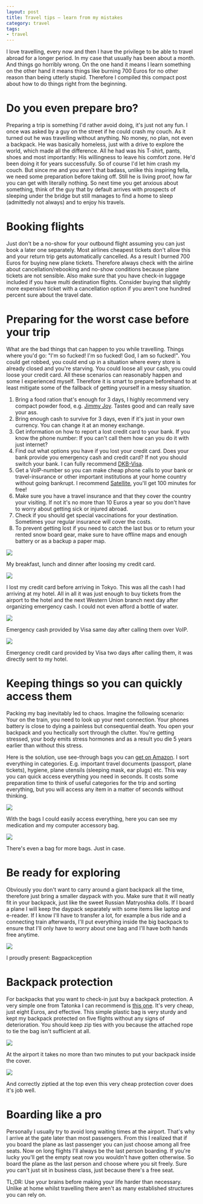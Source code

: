 ```yaml
---
layout: post
title: Travel tips – learn from my mistakes
category: travel
tags:
- travel
---
```


I love travelling, every now and then I have the privilege to be able to travel abroad for a longer period. In my case that usually has been about a month. And things go horribly wrong. On the one hand it means I learn something on the other hand it means things like burning 700 Euros for no other reason than being utterly stupid. Therefore I compiled this compact post about how to do things right from the beginning.

# Do you even prepare bro?

Preparing a trip is something I'd rather avoid doing, it's just not any fun. I once was asked by a guy on the street if he could crash my couch. As it turned out he was travelling without anything. No money, no plan, not even a backpack. He was basically homeless, just with a drive to explore the world, which made all the difference. All he had was his T-shirt, pants, shoes and most importantly: His willingness to leave his comfort zone. He'd been doing it for years successfully. So of course I'd let him crash my couch. But since me and you aren't that badass, unlike this inspiring fella, we need some preparation before taking off. Still he is living proof, how far you can get with literally nothing. So next time you get anxious about something, think of the guy that by default arrives with prospects of sleeping under the bridge but still manages to find a home to sleep (admittedly not always) and to enjoy his travels.

# Booking flights

Just don't be a no-show for your outbound flight assuming you can just book a later one separately. Most airlines cheapest tickets don't allow this and your return trip gets automatically cancelled. As a result I burned 700 Euros for buying new plane tickets. Therefore always check with the airline about cancellation/rebooking and no-show conditions because plane tickets are not sensible. Also make sure that you have check-in luggage included if you have multi destination flights. Consider buying that slightly more expensive ticket with a cancellation option if you aren't one hundred percent sure about the travel date.

# Preparing for the worst case before your trip

What are the bad things that can happen to you while travelling. Things where you'd go: "I'm so fucked! I'm so fucked! God, I am so fucked!". You could get robbed, you could end up in a situation where every store is already closed and you're starving. You could loose all your cash, you could loose your credit card. All these scenarios can reasonably happen and some I experienced myself. Therefore it is smart to prepare beforehand to at least mitigate some of the fallback of getting yourself in a messy situation.

1. Bring a food ration that's enough for 3 days, I highly recommend very compact powder food, e.g. [Jimmy Joy](https://jimmyjoy.com). Tastes good and can really save your ass.
2. Bring enough cash to survive for 3 days, even if it's just in your own currency. You can change it at an money exchange.
3. Get information on how to report a lost credit card to your bank. If you know the phone number: If you can't call them how can you do it with just internet?
4. Find out what options you have if you lost your credit card. Does your bank provide you emergency cash and credit card? If not you should switch your bank. I can fully recommend [DKB-Visa](https://www.dkb.de/privatkunden/visa-card/).
5. Get a VoIP-number so you can make cheap phone calls to your bank or travel-insurance or other important institutions at your home country without going bankrupt. I recommend [Satellite](https://www.satellite.me), you'll get 100 minutes for free!
6. Make sure you have a travel insurance and that they cover the country your visiting. If not it's no more than 10 Euros a year so you don't have to worry about getting sick or injured abroad.
7. Check if you should get special vaccinations for your destination. Sometimes your regular insurance will cover the costs.
8. To prevent getting lost if you need to catch the last bus or to return your rented snow board gear, make sure to have offline maps and enough battery or as a backup a paper map.

![](/images/travel_tips_food.jpg)
<p class="caption">My breakfast, lunch and dinner after loosing my credit card.</p>

![](/images/travel_tips_wallet.jpg)
<p class="caption">I lost my credit card before arriving in Tokyo. This was all the cash I had arriving at my hotel. All in all it was just enough to buy tickets from the airport to the hotel and the next Western Union branch next day after organizing emergency cash. I could not even afford a bottle of water.</p>

![](/images/travel_tips_money.jpg)
<p class="caption">Emergency cash provided by Visa same day after calling them over VoIP.</p>

![](/images/travel_tips_credit_card.jpg)
<p class="caption">Emergency credit card provided by Visa two days after calling them, it was directly sent to my hotel.</p>

# Keeping things so you can quickly access them

Packing my bag inevitably led to chaos. Imagine the following scenario: Your on the train, you need to look up your next connection. Your phones battery is close to dying a painless but consequential death. You open your backpack and you hectically sort through the clutter. You're getting stressed, your body emits stress hormones and as a result you die 5 years earlier than without this stress.

Here is the solution, use see-through bags you can [get on Amazon](https://www.amazon.de/dp/B07DFD2NNJ/). I sort everything in categories. E.g. important travel documents (passport, plane tickets), hygiene, plane utensils (sleeping mask, ear plugs) etc. This way you can quick access everything you need in seconds. It costs some preparation time to think of useful categories for the trip and sorting everything, but you will access any item in a matter of seconds without thinking.

![](/images/travel_tips_access.jpg)
<p class="caption">With the bags I could easily access everything, here you can see my medication and my computer accessory bag.</p>

![](/images/travel_tips_bags.jpg)
<p class="caption">There's even a bag for more bags. Just in case.</p>

# Be ready for exploring

Obviously you don't want to carry around a giant backpack all the time, therefore just bring a smaller daypack with you. Make sure that it will neatly fit in your backpack, just like the sweet Russian Matryoshka dolls. If I board a plane I will keep the daypack separately with some items like laptop and e-reader. If I know I'll have to transfer a lot, for example a bus ride and a connecting train afterwards, I'll put everything inside the big backpack to ensure that I'll only have to worry about one bag and I'll have both hands free anytime.

![](/images/travel_tips_daypack.jpg)
<p class="caption">I proudly present: Bagpackception</p>

# Backpack protection

For backpacks that you want to check-in just buy a backpack protection. A very simple one from Tatonka I can recommend is [this one](https://www.amazon.de/dp/B000FSEWJC). It's very cheap, just eight Euros, and effective. This simple plastic bag is very sturdy and kept my backpack protected on five flights without any signs of deterioration. You should keep zip ties with you because the attached rope to tie the bag isn't sufficient at all.

![](/images/travel_tips_bag1.jpg)
<p class="caption">At the airport it takes no more than two minutes to put your backpack inside the cover.</p>

![](/images/travel_tips_bag2.jpg)
<p class="caption">And correctly ziptied at the top even this very cheap protection cover does it's job well.</p>

# Boarding like a pro

Personally I usually try to avoid long waiting times at the airport. That's why I arrive at the gate later than most passengers. From this I realized that if you board the plane as last passenger you can just choose among all free seats. Now on long flights I'll always be the last person boarding. If you're lucky you'll get the empty seat row you wouldn't have gotten otherwise. So board the plane as the last person and choose where you sit freely. Sure you can't just sit in business class, just because there's a free seat.

TL;DR: Use your brains before making your life harder than necessary. Unlike at home whilst travelling there aren't as many established structures you can rely on.
